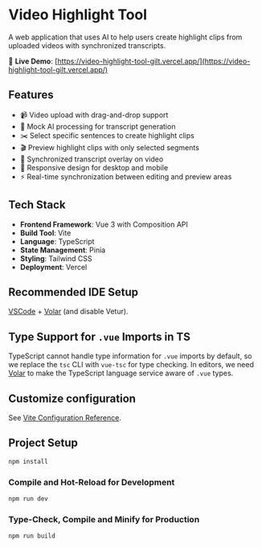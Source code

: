 # Video Highlight Tool

A web application that uses AI to help users create highlight clips from uploaded videos with synchronized transcripts.

🔗 **Live Demo**: [https://video-highlight-tool-gilt.vercel.app/](https://video-highlight-tool-gilt.vercel.app/)

## Features

- 📹 Video upload with drag-and-drop support
- 🤖 Mock AI processing for transcript generation
- ✂️ Select specific sentences to create highlight clips
- 🎬 Preview highlight clips with only selected segments
- 📝 Synchronized transcript overlay on video
- 📱 Responsive design for desktop and mobile
- ⚡ Real-time synchronization between editing and preview areas

## Tech Stack

- **Frontend Framework**: Vue 3 with Composition API
- **Build Tool**: Vite
- **Language**: TypeScript
- **State Management**: Pinia
- **Styling**: Tailwind CSS
- **Deployment**: Vercel

## Recommended IDE Setup

[VSCode](https://code.visualstudio.com/) + [Volar](https://marketplace.visualstudio.com/items?itemName=Vue.volar) (and disable Vetur).

## Type Support for `.vue` Imports in TS

TypeScript cannot handle type information for `.vue` imports by default, so we replace the `tsc` CLI with `vue-tsc` for type checking. In editors, we need [Volar](https://marketplace.visualstudio.com/items?itemName=Vue.volar) to make the TypeScript language service aware of `.vue` types.

## Customize configuration

See [Vite Configuration Reference](https://vite.dev/config/).

## Project Setup

```sh
npm install
```

### Compile and Hot-Reload for Development

```sh
npm run dev
```

### Type-Check, Compile and Minify for Production

```sh
npm run build
```
